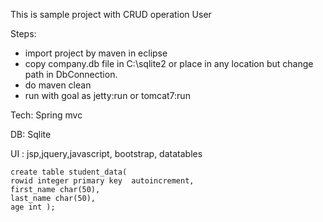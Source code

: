 This is sample project with CRUD  operation User 

Steps:
- import project by maven in eclipse
- copy company.db file in C:\sqlite2  or place in any location but change path in DbConnection.
- do maven clean
- run with goal as jetty:run or tomcat7:run

Tech:
Spring mvc

DB: Sqlite

UI :  jsp,jquery,javascript, bootstrap, datatables


	create table student_data(
	rowid integer primary key  autoincrement,
	first_name char(50),
	last_name char(50),
	age int );

